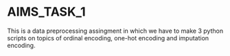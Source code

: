# AIMS_TASK_1
This is a data preprocessing assingment in which we have to make 3 python scripts on topics of ordinal encoding, one-hot encoding and imputation encoding.
